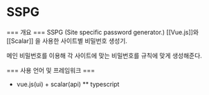 # SSPG
=== 개요 ===
SSPG (Site specific password generator.)
[[Vue.js]]와 [[Scalar]] 을 사용한 사이트별 비밀번호 생성기.

메인 비밀번호를 이용해 각 사이트에 맞는 비밀번호를 규칙에 맞게 생성해준다.


=== 사용 언어 및 프레임워크 ===
* vue.js(ui) + scalar(api)
** typescript
